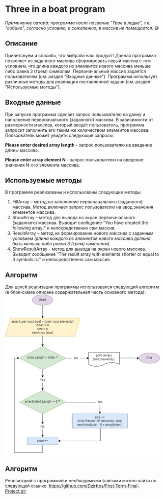 # Three in a boat program
*Примечание автора: программа носит название "Трое в лодке", т.к. "собака", согласно условию, к сожалению, в массив не помещается.* 😃   

## Описание 
Приветсвуем и спасибо, что выбрали наш продукт! Данная программа позволяет из заданного массива сформировать новый массив с тем условием, что длина каждого из элементов нового массива меньше либо равна 3 (трем) символам. Первоначальный массив задаётся пользователем (см. раздел "Входные данные"). Программа использует различные методы для реалиации поставленной задачи (см. раздел "Используемые методы"). 

## Входные данные
При запуске программа сделает запрос пользователю на длину и наполнение первоначального (заданного) массива. В зависимости от размерности массива, который введёт пользователь, программа запросит заполнить его таким же количеством элементов массива.
Пользователь может увидеть следующие запросы: 

**Please enter desired array length** - запрос пользователю на введение длины массива. 

**Please enter array element N** - запрос пользователю на введение значения N-ого элемента массива. 


## Используемые методы
В программе реализованы и использованы следующие методы:

1.  FillArray – метод на заполнение первоначального (заданного) массива. Метод включает запрос пользователю на ввод значения элементов массива. 
2.  ShowArray – метод для вывода на экран первоначального (заданного) массива. Выводит сообщение "You have created the following array:" и непосредственно сам массив. 
3.  ResultArray – метод на формирование нового массива с заданным условием *(длина каждого из элементов нового массива должна быть меньше либо равна 3 (трем) символам)*.
4.  ShowResultArray - метод для вывода на экран нового массива. Выводит сообщение "The result array with elements shorter or equal to 3 symbols is:" и непосредственно сам массив.

## Алгоритм
Для целей реализации программы использовался следующий алгоритм (в блок-схеме описана содержательная часть основного метода):
![Block chart](Algorithm_block_chart.jpg)

## Алгоритм
Репозиторий с программой и необходимыми файлами можно найти по следующей ссылке: 
https://github.com/Dzirttos/First-Term-Final-Project.git
